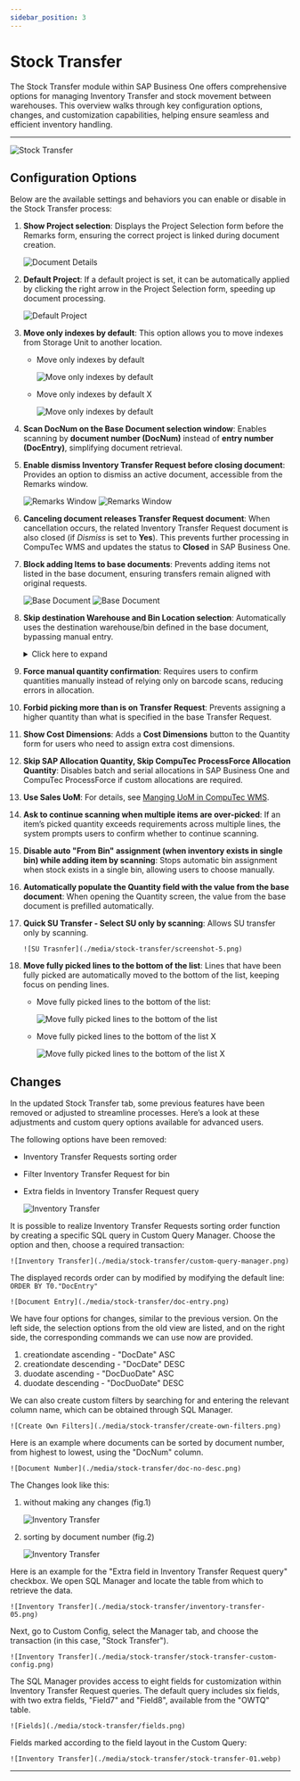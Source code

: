 ```yaml
---
sidebar_position: 3
---
```


# Stock Transfer

The Stock Transfer module within SAP Business One offers comprehensive options for managing Inventory Transfer and stock movement between warehouses. This overview walks through key configuration options, changes, and customization capabilities, helping ensure seamless and efficient inventory handling.

---

![Stock Transfer](./media/stock-transfer/stock-transfer.png)

## Configuration Options

Below are the available settings and behaviors you can enable or disable in the Stock Transfer process:

1. **Show Project selection**: Displays the Project Selection form before the Remarks form, ensuring the correct project is linked during document creation.  

    ![Document Details](./media/stock-transfer/show-project-selection.png)

2. **Default Project**: If a default project is set, it can be automatically applied by clicking the right arrow in the Project Selection form, speeding up document processing.  

    ![Default Project](./media/stock-transfer/default-project-stock-transfer.png)

3. **Move only indexes by default**: This option allows you to move indexes from Storage Unit to another location.

    - Move only indexes by default

        ![Move only indexes by default](./media/stock-transfer/screenshot-3.png)

    - Move only indexes by default X

        ![Move only indexes by default](./media/stock-transfer/screenshot-4.png)

4. **Scan DocNum on the Base Document selection window**: Enables scanning by **document number (DocNum)** instead of **entry number (DocEntry)**, simplifying document retrieval.

5. **Enable dismiss Inventory Transfer Request before closing document**: Provides an option to dismiss an active document, accessible from the Remarks window.

    ![Remarks Window](./media/stock-transfer/gr-remarks.png) ![Remarks Window](./media/stock-transfer/gr-remarks-01.png)

6. **Canceling document releases Transfer Request document**: When cancellation occurs, the related Inventory Transfer Request document is also closed (if *Dismiss* is set to **Yes**). This prevents further processing in CompuTec WMS and updates the status to **Closed** in SAP Business One.

7. **Block adding Items to base documents**:  Prevents adding items not listed in the base document, ensuring transfers remain aligned with original requests.

    ![Base Document](./media/stock-transfer/doc-details.png) ![Base Document](./media/stock-transfer/doc-details-01.png)

8. **Skip destination Warehouse and Bin Location selection**: Automatically uses the destination warehouse/bin defined in the base document, bypassing manual entry.  
    <details>
    <summary>Click here to expand</summary>
    <div>
    **Before marked**

    ![Before Marked](./media/stock-transfer/before-marked.png) ![Before Marked](./media/stock-transfer/before-marked-01.png) ![Before Marked](./media/stock-transfer/before-marked-02.png) ![Before Marked](./media/stock-transfer/before-marked-03.png)

    **After marked**

    ![After Marked](./media/stock-transfer/stock-transfer-quantity.png) ![After Marked](./media/stock-transfer/before-marked-01.png) ![After Marked](./media/stock-transfer/before-marked-03.png)
    </div>
    </details>

9. **Force manual quantity confirmation**: Requires users to confirm quantities manually instead of relying only on barcode scans, reducing errors in allocation.

10. **Forbid picking more than is on Transfer Request**: Prevents assigning a higher quantity than what is specified in the base Transfer Request.

11. **Show Cost Dimensions**: Adds a **Cost Dimensions** button to the Quantity form for users who need to assign extra cost dimensions.

12. **Skip SAP Allocation Quantity, Skip CompuTec ProcessForce Allocation Quantity**: Disables batch and serial allocations in SAP Business One and CompuTec ProcessForce if custom allocations are required.

13. **Use Sales UoM**: For details, see [Manging UoM in CompuTec WMS](../../../user-guide/managing-uom-in-computec-wms.md).

14. **Ask to continue scanning when multiple items are over-picked**: If an item’s picked quantity exceeds requirements across multiple lines, the system prompts users to confirm whether to continue scanning.

15. **Disable auto "From Bin" assignment (when inventory exists in single bin) while adding item by scanning**: Stops automatic bin assignment when stock exists in a single bin, allowing users to choose manually.

16. **Automatically populate the Quantity field with the value from the base document**: When opening the Quantity screen, the value from the base document is prefilled automatically.

17. **Quick SU Transfer - Select SU only by scanning**: Allows SU transfer only by scanning.

        ![SU Trasnfer](./media/stock-transfer/screenshot-5.png)

18. **Move fully picked lines to the bottom of the list**:  Lines that have been fully picked are automatically moved to the bottom of the list, keeping focus on pending lines.  

    - Move fully picked lines to the bottom of the list:

        ![Move fully picked lines to the bottom of the list](./media/stock-transfer/screenshot-6.png)

    - Move fully picked lines to the bottom of the list X

        ![Move fully picked lines to the bottom of the list X](./media/stock-transfer/screenshot-7.png)

## Changes

In the updated Stock Transfer tab, some previous features have been removed or adjusted to streamline processes. Here’s a look at these adjustments and custom query options available for advanced users.

The following options have been removed:

- Inventory Transfer Requests sorting order
- Filter Inventory Transfer Request for bin
- Extra fields in Inventory Transfer Request query

    ![Inventory Transfer](./media/stock-transfer/inventory-transfer.png)

It is possible to realize Inventory Transfer Requests sorting order function by creating a specific SQL query in Custom Query Manager. Choose the option and then, choose a required transaction:

    ![Inventory Transfer](./media/stock-transfer/custom-query-manager.png)
    
The displayed records order can by modified by modifying the default line: `ORDER BY T0."DocEntry"`

    ![Document Entry](./media/stock-transfer/doc-entry.png)

We have four options for changes, similar to the previous version. On the left side, the selection options from the old view are listed, and on the right side, the corresponding commands we can use now are provided.

1. creationdate ascending - "DocDate" ASC
2. creationdate descending - "DocDate" DESC
3. duodate ascending - "DocDuoDate" ASC
4. duodate descending - "DocDuoDate" DESC

We can also create custom filters by searching for and entering the relevant column name, which can be obtained through SQL Manager.

    ![Create Own Filters](./media/stock-transfer/create-own-filters.png)

Here is an example where documents can be sorted by document number, from highest to lowest, using the "DocNum" column.

    ![Document Number](./media/stock-transfer/doc-no-desc.png)

The Changes look like this:

1. without making any changes (fig.1)

    ![Inventory Transfer](./media/stock-transfer/inventory-transfer-ascending.png)

2. sorting by document number (fig.2)

    ![Inventory Transfer](./media/stock-transfer/inventory-transfer-descending.png)

Here is an example for the "Extra field in Inventory Transfer Request query" checkbox. We open SQL Manager and locate the table from which to retrieve the data.

    ![Inventory Transfer](./media/stock-transfer/inventory-transfer-05.png)

Next, go to Custom Config, select the Manager tab, and choose the transaction (in this case, "Stock Transfer").

    ![Inventory Transfer](./media/stock-transfer/stock-transfer-custom-config.png)

The SQL Manager provides access to eight fields for customization within Inventory Transfer Request queries. The default query includes six fields, with two extra fields, "Field7" and "Field8", available from the "OWTQ" table.

    ![Fields](./media/stock-transfer/fields.png)

Fields marked according to the field layout in the Custom Query:

    ![Inventory Transfer](./media/stock-transfer/stock-transfer-01.webp)

---
